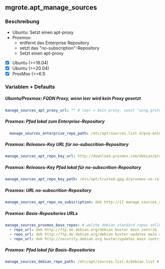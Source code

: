 ## mgrote.apt_manage_sources

### Beschreibung
  * Ubuntu: Setzt einen apt-proxy
  * Proxmox:
    * entfernt das Enterprise Repository
    * setzt das "no-subscription"-Repository
    * Setzt einen apt-proxy

  - [x] Ubuntu (>=18.04)
  - [x] Ubuntu (>=20.04)
  - [x] ProxMox (>=6.1)

### Variablen + Defaults
##### Ubuntu/Proxmox: FQDN Proxy, wenn leer wird kein Proxy gesetzt
```yaml
manage_sources_apt_proxy_url: "" # leer = kein proxy, sonst "acng.grote.lan:9999"
```

##### Proxmox: Pfad lokal zum Enterprise-Repository
```yaml
  manage_sources_enterprise_repo_path: /etc/apt/sources.list.d/pve-enterprise.list # wo ist das enterprise-repo

```

##### Proxmox: Releases-Key URL für no-subscrition-Repository
```yaml
manage_sources_apt_repo_key_url: http://download.proxmox.com/debian/proxmox-ve-release-6.x.gpg # url zum key für no-subscription-repo
```

##### Proxmox: Releases-Key Pfad lokal für no-subscrition-Repository
```yaml
manage_sources_apt_repo_key_path: /etc/apt/trusted.gpg.d/proxmox-ve-release-6.x.gpg # pfad lokal zum key für no-subscription-repo
```

##### Proxmox: URL no-subscrition-Repository
```yaml
manage_sources_apt_repo_no_subscription: deb http://{{ manage_sources_apt_proxy_url }}/download.proxmox.com/debian/pve buster pve-no-subscription # url zum für no-subscription-repo, manage_sources_apt_proxy_url wird aus der variable entnommen
```

##### Proxmox: Basis-Repositories URLs
```yaml
manage_sources_proxmox_base_repos: # welche debian standard repos sollen gesetzt werden, werden vorher gelöscht damit ein proxy dann gesetzt werden kann
  - repo_url: deb http://ftp.de.debian.org/debian buster main contrib
  - repo_url: deb http://ftp.de.debian.org/debian buster-updates main contrib
  - repo_url: deb http://security.debian.org buster/updates main contrib```
```

##### Proxmox: Pfad lokal für Basis-Repositories
```yaml
manage_sources_debian_repo_path: /etc/apt/sources.list.d/debian.list # , wo sollen die standard-repos gespeichert werden; nicht auf /etc/apt/sources setzen, diese datei wird gelöscht```
